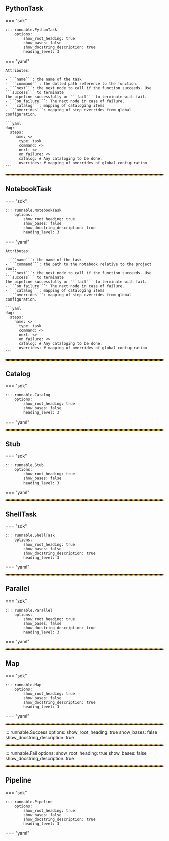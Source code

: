## PythonTask

=== "sdk"

    ::: runnable.PythonTask
        options:
            show_root_heading: true
            show_bases: false
            show_docstring_description: true
            heading_level: 3

=== "yaml"

    Attributes:

    - ```name```: the name of the task
    - ```command```: the dotted path reference to the function.
    - ```next```: the next node to call if the function succeeds. Use ```success``` to terminate
    the pipeline successfully or ```fail``` to terminate with fail.
    - ```on_failure```: The next node in case of failure.
    - ```catalog```: mapping of cataloging items
    - ```overrides```: mapping of step overrides from global configuration.

    ```yaml
    dag:
      steps:
        name: <>
          type: task
          command: <>
          next: <>
          on_failure: <>
          catalog: # Any cataloging to be done.
          overrides: # mapping of overrides of global configuration
    ```

<hr style="border:2px dotted orange">


## NotebookTask

=== "sdk"

    ::: runnable.NotebookTask
        options:
            show_root_heading: true
            show_bases: false
            show_docstring_description: true
            heading_level: 3

=== "yaml"

    Attributes:

    - ```name```: the name of the task
    - ```command```: the path to the notebook relative to the project root.
    - ```next```: the next node to call if the function succeeds. Use ```success``` to terminate
    the pipeline successfully or ```fail``` to terminate with fail.
    - ```on_failure```: The next node in case of failure.
    - ```catalog```: mapping of cataloging items
    - ```overrides```: mapping of step overrides from global configuration.

    ```yaml
    dag:
      steps:
        name: <>
          type: task
          command: <>
          next: <>
          on_failure: <>
          catalog: # Any cataloging to be done.
          overrides: # mapping of overrides of global configuration
    ```


<hr style="border:2px dotted orange">


## Catalog

=== "sdk"

    ::: runnable.Catalog
        options:
            show_root_heading: true
            show_bases: false
            heading_level: 3

=== "yaml"



<hr style="border:2px dotted orange">

## Stub

=== "sdk"

    ::: runnable.Stub
        options:
            show_root_heading: true
            show_bases: false
            heading_level: 3

=== "yaml"



<hr style="border:2px dotted orange">



## ShellTask

=== "sdk"

    ::: runnable.ShellTask
        options:
            show_root_heading: true
            show_bases: false
            show_docstring_description: true
            heading_level: 3

=== "yaml"



<hr style="border:2px dotted orange">




## Parallel


=== "sdk"

    ::: runnable.Parallel
        options:
            show_root_heading: true
            show_bases: false
            show_docstring_description: true
            heading_level: 3

=== "yaml"



<hr style="border:2px dotted orange">

## Map

=== "sdk"

    ::: runnable.Map
        options:
            show_root_heading: true
            show_bases: false
            show_docstring_description: true
            heading_level: 3

=== "yaml"

<hr style="border:2px dotted orange">



::: runnable.Success
    options:
        show_root_heading: true
        show_bases: false
        show_docstring_description: true

<hr style="border:2px dotted orange">

::: runnable.Fail
    options:
        show_root_heading: true
        show_bases: false
        show_docstring_description: true

<hr style="border:2px dotted orange">

## Pipeline

=== "sdk"

    ::: runnable.Pipeline
        options:
            show_root_heading: true
            show_bases: false
            show_docstring_description: true
            heading_level: 3

=== "yaml"
